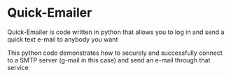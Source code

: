 # Quick-Emailer
Quick-Emailer is code written in python that allows you to log in and send a quick text e-mail to anybody you want

This python code demonstrates how to securely and successfully connect to a SMTP server (g-mail in this case)
and send an e-mail through that service

